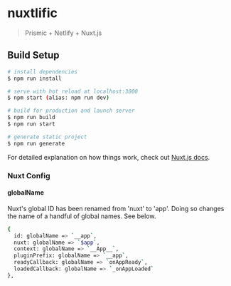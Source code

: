 # nuxtlific

> Prismic + Netlify + Nuxt.js

## Build Setup

``` bash
# install dependencies
$ npm run install

# serve with hot reload at localhost:3000
$ npm start (alias: npm run dev)

# build for production and launch server
$ npm run build
$ npm run start

# generate static project
$ npm run generate
```

For detailed explanation on how things work, check out [Nuxt.js docs](https://nuxtjs.org).


### Nuxt Config
#### globalName
Nuxt's global ID has been renamed from 'nuxt' to 'app'. Doing so changes the name of a handful of global names. See below.

```bash
{
  id: globalName => `__app`,
  nuxt: globalName => `$app`,
  context: globalName => `__App__`,
  pluginPrefix: globalName => `__app`,
  readyCallback: globalName => `onAppReady`,
  loadedCallback: globalName => `_onAppLoaded`
},
```

